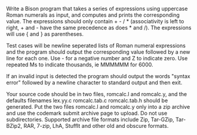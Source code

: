 Write a Bison program that takes a series of expressions using uppercase Roman numerals as input, and computes and prints the corresponding value. The expressions should only contain + - / * (associativity is left to right, + and - have the same precedence as does * and /). The expressions will use { and } as parentheses.

Test cases will be newline seperated lists of Roman numeral expressions and the program should output the corresponding value followed by a new line for each one. Use - for a negative number and Z to indicate zero. Use repeated Ms to indicate thousands, ie MMMMMM for 6000.

If an invalid input is detected the program should output the words "syntax error" followed by a newline character to standard output and then exit.

Your source code should be in two files, romcalc.l and romcalc.y, and the defaults filenames lex.yy.c romcalc.tab.c romcalc.tab.h should be generated. Put the two files romcalc.l and romcalc.y only into a zip archive and use the codemark submit archive page to upload. Do not use subdirectories. Supported archive file formats include Zip, Tar-GZip, Tar-BZip2, RAR, 7-zip, LhA, StuffIt and other old and obscure formats.
